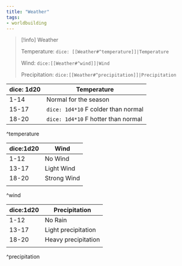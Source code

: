 ```yaml
---
title: "Weather"
tags:
- worldbuilding
---
```


> [!info] Weather 
> 
> Temperature: `dice: [[Weather#^temperature]]|Temperature`
> 
> Wind: `dice:[[Weather#^wind]]|Wind`
> 
> Precipitation: `dice:[[Weather#^precipitation]]|Precipitation`


| dice: 1d20 | Temperature                             |
| ---------- | ----------------------------------- |
| 1-14       | Normal for the season               |
| 15-17      | `dice: 1d4*10` F colder than normal |
| 18-20      | `dice: 1d4*10` F hotter than normal |
^temperature

| dice:1d20 | Wind        |
| --------- | ----------- |
| 1-12      | No Wind     |
| 13-17     | Light Wind  |
| 18-20     | Strong Wind |
|           |             |
^wind

| dice:1d20 | Precipitation       |
| --------- | ------------------- |
| 1-12      | No Rain             |
| 13-17     | Light precipitation |
| 18-20     | Heavy precipitation |
|           |                     |
^precipitation

